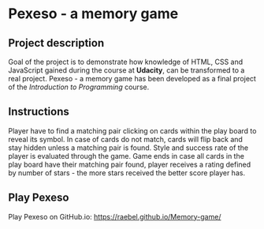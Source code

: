 # Pexeso - a memory game

## Project description
Goal of the project is to demonstrate how knowledge of HTML, CSS and JavaScript gained during the course at **Udacity**, can be transformed to a real project. Pexeso - a memory game has been developed as a final project of the _Introduction to Programming_ course.


## Instructions

Player have to find a matching pair clicking on cards within the play board to reveal its symbol. In case of cards do not match, cards will flip back and stay hidden unless a matching pair is found. Style and success rate of the player is evaluated through the game. Game ends in case all cards in the play board have their matching pair found, player receives a rating defined by number of stars - the more stars received the better score player has.


## Play Pexeso

Play Pexeso on GitHub.io: https://raebel.github.io/Memory-game/
